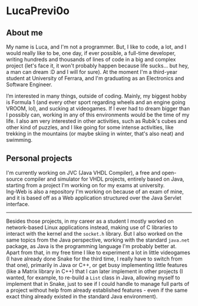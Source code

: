 # LucaPrevi0o
## About me
My name is Luca, and I'm not a programmer. But, I like to code, a lot, and I would really like to be, one day, if ever possible, a full-time developer, writing hundreds and thousands of lines of code in a big and complex project (let's face it, it won't probably happen because life sucks... but hey, a man can dream :D and I will for sure). At the moment I'm a third-year student at University of Ferrara, and I'm graduating as an Electronics and Software Engineer.

I’m interested in many things, outside of coding. Mainly, my biggest hobby is Formula 1 (and every other sport regarding wheels and an engine going VROOM, lol), and sucking at videogames. If I ever had to dream bigger than I possibly can, working in any of this environments would be the time of my life. I also am very interested in other activities, such as Rubik's cubes and other kind of puzzles, and I like going for some intense activities, like trekking in the mountains (or maybe skiing in winter, that's also neat) and swimming.

## Personal projects
I'm currently working on JVC (Java VHDL Compiler), a free and open-source compiler and simulator for VHDL projects, entirely based on Java, starting from a project I'm working on for my exams at university.<br>
Ing-Web is also a repository I'm working on because of an exam of mine, and it is based off as a Web application structured over the Java Servlet interface.<hr>
Besides those projects, in my career as a student I mostly worked on network-based Linux applications instead, making use of C libraries to interact with the kernel and the `socket.h` library. But I also worked on the same topics from the Java perspective, working with the standard `java.net` package, as Java is the programming language I'm probably better at.<br>
Apart from that, in my free time I like to experiment a lot in little videogames (I have already done Snake for the third time, I really have to switch from that one), primarily in Java or C++, or get busy implementing little features (like a Matrix library in C++) that I can later implement in other projects (I wanted, for example, to re-build a `List` class in Java, allowing myself to implement that in Snake, just to see if I could handle to manage full parts of a project without help from already established features - even if the same exact thing already existed in the standard Java environment).

<!---
LucaPrevi0o/LucaPrevi0o is a ✨ special ✨ repository because its `README.md` (this file) appears on your GitHub profile.
You can click the Preview link to take a look at your changes.
--->
